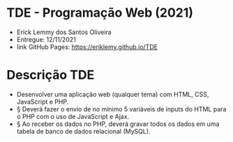 # TDE - Programação Web (2021) 
- Erick Lemmy dos Santos Oliveira
- Entregue: 12/11/2021
- link GitHub Pages: https://eriklemy.github.io/TDE

# Descrição TDE 
- Desenvolver uma aplicação web (qualquer tema) com HTML, CSS, JavaScript e PHP.
- § Deverá fazer o envio de no mínimo 5 variáveis de inputs do HTML para o PHP com o uso de JavaScript e Ajax.
- § Ao receber os dados no PHP, deverá gravar todos os dados em uma tabela de banco de dados relacional (MySQL).
